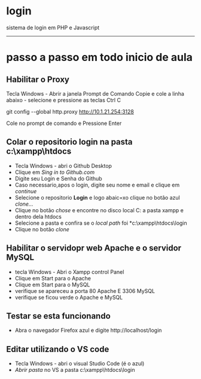 # login
sistema de login em PHP e Javascript

---
# passo a passo em todo inicio de aula

## Habilitar o Proxy
Tecla Windows - Abrir a janela Prompt de Comando
Copie e cole a linha abaixo - selecione e pressione as teclas Ctrl C

git config --global http.proxy http://10.1.21.254:3128

Cole no prompt de comando e
Pressione Enter

## Colar o repositorio **login** na pasta **c:\xampp\htdocs**
 - Tecla Windows - abri o Github Desktop
  - Clique em *Sing in to Github.com*
  - Digite seu Login e Senha do Github
  - Caso necessario,apos o login, digite seu nome e email e clique em *continue*
  - Selecione o repositorio **Login** e logo abaic=xo clique no botão azul *clone...*
  - Clique no botão *chose* e encontre no disco local C: a pasta xampp e dentro dela htdocs
  - Selecione a pasta e confira se o *local path* foi *c:\xampp\htdocs\login
  - Clique no botão *clone*
  
  ## Habilitar o servidopr web **Apache** e o servidor **MySQL**
  - tecla Windows - Abri o Xampp control Panel
  - Clique em Start para o Apache 
  - Clique em Start para o MySQL
  - verifique se apareceu a porta 80 Apache E 3306 MySQL
  - verifique se ficou verde o Apache e MySQL
  
  ## Testar se esta funcionando
  - Abra o navegador Firefox azul e digite http://localhost/login
  
  
  ## Editar utilizando o VS code 
  - Tecla Windows - abri o visual Studio Code (é o azul)
  - *Abrir pasta* no VS a pasta c:\xampp\htdocs\login
